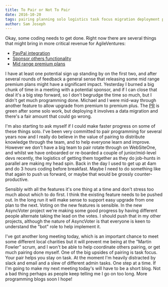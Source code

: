```yaml
---
title: To Pair or Not To Pair
date: 2016-10-20
tags: pairing planning solo logistics task focus migration deployment premium voting
author: Sam Joseph
---
```


Okay, some coding needs to get done.  Right now there are several things that might bring in more critical revenue for AgileVentures:

* [PayPal integration](https://github.com/AgileVentures/WebsiteOne/issues/1342)
* [Sponsor others functionality](https://github.com/AgileVentures/WebsiteOne/issues/1344)
* [Mid range premium plans](https://github.com/AgileVentures/WebsiteOne/issues/1343)

I have at least one potential sign up standing by on the first two, and after several rounds of feedback a general sense that releasing some mid range premium plans might have a significant impact.  Yesterday I burned a big chunk of time in a meeting with a potential sponsor, and if I can close that deal it's a big step forward, so I don't begrudge the time so much, but I didn't get much programming done.  Michael and I were mid-way through another feature to allow upgrade from premium to premium plus.  The [PR](https://github.com/AgileVentures/WebsiteOne/pull/1323) is green after some solo work, but deploying it involves a data migration and there's a fair amount that could go wrong.

I'm also starting to ask myself if I could make faster progress on some of these things solo.  I've been very committed to pair programming for several years now and I really do believe in the value of pairing to distribute knowledge through the team, and to help everyone learn and improve.  However we don't have a big team to pair rotate through on WebSiteOne, and whilst we have onboarded or re-boarded a couple of junior/mid-level devs recently, the logistics of getting them together as they do job-hunts in parallel are making my head spin.  Back in the day I used to get up at 4am and do 3 hours coding before breakfast.  Maybe I need to do something like that again to push us forward, or maybe that would be grossly counter-productive.

Sensibly with all the features it's one thing at a time and don't stress too much about which to do first.  I think the existing feature needs to be pushed out.  In the long run it will make sense to support easy upgrade from one plan to the next.  Voting on the new features is sensible.  In the new AsyncVoter project we're making some good progress by having different people alternate taking the lead on the votes. I should push that in my other projects, although the nature of AsyncVoter is that everyone is keen to understand the "bot" role to help implement it.

I've got another long meeting today, which is an important chance to meet some different local charities but it will prevent me being at the "Martin Fowler" scrum, and I won't be able to help coordinate others pairing, or get much pairing done myself.  One of the big upsides of pairing is task focus.  Your pair helps you stay on task.  At the moment I'm heavily distracted by slack and email and a slew of different admin tasks.  One step at a time.  If I'm going to make my next meeting today's will have to be a short blog.  Not a bad thing perhaps as people keep telling me I go on too long.  More programming blogs soon I hope!
